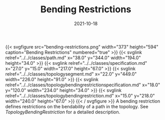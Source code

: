 ﻿---
title: Bending Restrictions
toc: false
type: specs
layout: diagram
date: "2021-10-18"
draft: false
specification: VEC
version: 1.2.1
documentType: "Recommendation"
elementType: Diagram
classes:
  - Path
  - Specification
  - TopologySegment
  - TopologyBendingRestrictionSpecification
  - TopologyBendingRestriction
menu:
  VEC-1.2.1:    
    parent: topology-and-geometry
    identifier: topology-and-geometry/bending-restrictions
    weight: 1008004 

# Prev/next pager order (if `docs_section_pager` enabled in `params.toml`)
weight: 1008004
---
{{< svgfigure src="bending-restrictions.png" width="373" height="594" caption="Bending Restrictions" numbered="true" >}}
  {{< svglink relref="../../classes/path.md" x="38.0" y="344.0" width="194.0" height="34.0" >}}
  {{< svglink relref="../../classes/specification.md" x="27.0" y="15.0" width="217.0" height="67.0" >}}
  {{< svglink relref="../../classes/topologysegment.md" x="22.0" y="449.0" width="226.0" height="91.0" >}}
  {{< svglink relref="../../classes/topologybendingrestrictionspecification.md" x="18.0" y="120.0" width="234.0" height="34.0" >}}
  {{< svglink relref="../../classes/topologybendingrestriction.md" x="15.0" y="218.0" width="240.0" height="67.0" >}}
{{< / svgfigure >}}
A bending restriction defines restrictions on the bendability of a path in the topology. See <i>TopologyBendingRestriction</i> for a detailed description.